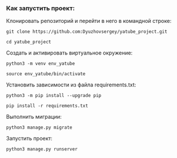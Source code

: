 ### Как запустить проект:

Клонировать репозиторий и перейти в него в командной строке:

```
git clone https://github.com:Dyuzhovsergey/yatube_project.git
```

```
cd yatube_project
```

Cоздать и активировать виртуальное окружение:

```
python3 -m venv env_yatube
```

```
source env_yatube/bin/activate
```

Установить зависимости из файла requirements.txt:

```
python3 -m pip install --upgrade pip
```

```
pip install -r requirements.txt
```

Выполнить миграции:

```
python3 manage.py migrate
```

Запустить проект:

```
python3 manage.py runserver
```
